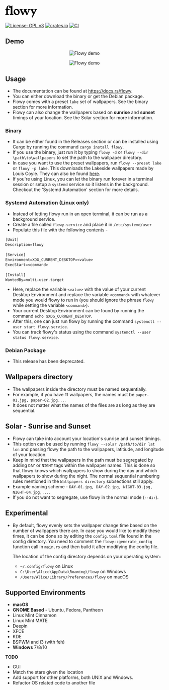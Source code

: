<img src="https://raw.githubusercontent.com/vineetred/nGram/vineetred-patch-1/isolated-monochrome-black.svg" width="20%"> </img>

[![License: GPL v3](https://img.shields.io/badge/License-GPLv3-blue.svg)](https://www.gnu.org/licenses/gpl-3.0) [![crates.io](https://img.shields.io/crates/v/flowy.svg)](https://crates.io/crates/flowy) [![CI](https://github.com/vineetred/flowy/workflows/CI/badge.svg?branch=master)](https://github.com/vineetred/flowy/actions)


## Demo
<p align="center">
  <img src="https://github.com/vineetred/flowy/blob/master/demo/demo2.gif?raw=true" alt="Flowy demo"/>
</p>

<p align="center">
  <img src="https://github.com/vineetred/flowy/blob/master/demo/demo.gif?raw=true" alt="Flowy demo"/>
</p>

## Usage
* The documentation can be found at https://docs.rs/flowy.
* You can either download the binary or get the Debian package.
* Flowy comes with a preset ```lake``` set of wallpapers. See the binary section for more information.
* Flowy can also change the wallpapers based on **sunrise** and **sunset** timings of your location. See the Solar section for more information.

### Binary
* It can be either found in the Releases section or can be installed using Cargo by running the command ```cargo install flowy```.
* If you use the binary, just run it by typing ```flowy -d``` or ```flowy --dir \path\to\wallpapers``` to set the path to the wallpaper directory.
* In case you want to use the preset wallpapers, run ```flowy --preset lake``` or ```flowy -p lake```. This downloads the Lakeside wallpapers made by Louis Coyle. They can also be found [here](https://bucket-more.s3.ap-south-1.amazonaws.com/uploads/lake.tar.gz).
* If you're using Linux, you can let the binary run forever in a terminal session or setup a ```systemd``` service so it listens in the background. Checkout the 'Systemd Automation' section for more details.

### Systemd Automation (Linux only)
* Instead of letting flowy run in an open terminal, it can be run as a background service.
* Create a file called ```flowy.service``` and place it in ```/etc/systemd/user```
* Populate this file with the following contents - 
```
[Unit]
Description=flowy

[Service]
Environment=XDG_CURRENT_DESKTOP=<value>
ExecStart=<command>

[Install]
WantedBy=multi-user.target
```
* Here, replace the variable ```<value>``` with the value of your current Desktop Environment and replace the variable ```<command>``` with whatever mode you would flowy to run in (you should ignore the phrase ```flowy``` while setting the variable ```<command>```).
* Your current Desktop Environment can be found by running the command ```echo $XDG_CURRENT_DESKTOP```.
* After this, one can just run flowy by running the command ```systemctl --user start flowy.service```.
* You can track flowy's status using the command ```systemctl --user status flowy.service```.

### Debian Package
* This release has been deprecated.
<!-- ### Debian package
* If you use the Debian package, then it will install flowy as a ```systemd``` service. During installation, flowy will ask you your directory.
* Once the installation is done, run the command ```systemctl --user start flowy.service``` to run the application.
* Once installation is done and you would still like to change the directory, go to the systemd service file found at ```/etc/systemd/user``` and change the directory in that file. -->

## Wallpapers directory
* The wallpapers inside the directory must be named sequentially.
* For example, if you have 11 wallpapers, the names must be ```paper-01.jpg, paper-02.jpg...```.
* It does not matter what the names of the files are as long as they are sequential.

## Solar - Sunrise and Sunset
* Flowy can take into account your location's sunrise and sunset timings.
* This option can be used by running ```flowy --solar /path/to/dir lat lon``` and passing flowy the path to the wallpapers, latitiude, and longitude of your location.
* Keep in mind that the wallpapers in the path must be segregated by adding ```DAY``` or ```NIGHT``` tags within the wallpaper names. This is done so that flowy knows which wallpapers to show during the day and which wallpapers to show during the night. The normal sequential numbering rules mentioned in the ```Wallpapers directory``` subsections still apply.
* Example naming scheme - ```DAY-01.jpg, DAY-02.jpg, NIGHT-03.jpg, NIGHT-04.jpg,...```.
* If you do not want to segregate, use flowy in the normal mode (```--dir```).
  
## Experimental
* By default, flowy evenly sets the wallpaper change time based on the number of wallpapers there are. In case you would like to modify these times, it can be done so by editing the ```config.toml``` file found in the config directory. You need to comment the ```flowy::generate_config``` function call in ```main.rs``` and then build it after modifying the config file.

  The location of the config directory depends on your operating system:
  * `~/.config/flowy` on Linux
  * `C:\User\Alice\AppData\Roaming\flowy` on Windows
  * `/Users/Alice/Library/Preferences/flowy` on macOS

## Supported Environments
* **macOS**
* **GNOME Based** - Ubuntu, Fedora, Pantheon
* Linux Mint Cinnamon
* Linux Mint MATE
* Deepin
* XFCE
* KDE
* BSPWM and i3 (with feh)
* **Windows** 7/8/10

**TODO**
* GUI
* Match the stars given the location
* Add support for other platforms, both UNIX and Windows.
* Refactor OS related code to another file

